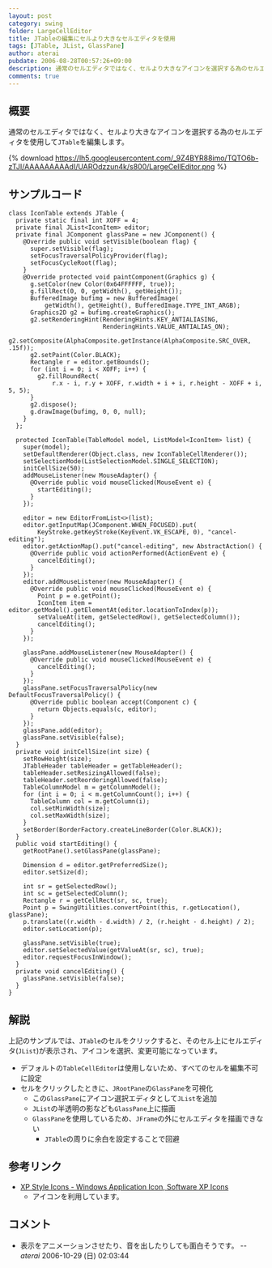 ```yaml
---
layout: post
category: swing
folder: LargeCellEditor
title: JTableの編集にセルより大きなセルエディタを使用
tags: [JTable, JList, GlassPane]
author: aterai
pubdate: 2006-08-28T00:57:26+09:00
description: 通常のセルエディタではなく、セルより大きなアイコンを選択する為のセルエディタを使用してJTableを編集します。
comments: true
---
```

## 概要
通常のセルエディタではなく、セルより大きなアイコンを選択する為のセルエディタを使用して`JTable`を編集します。

{% download https://lh5.googleusercontent.com/_9Z4BYR88imo/TQTO6b-zTJI/AAAAAAAAAdI/UAROdzzun4k/s800/LargeCellEditor.png %}

## サンプルコード
<pre class="prettyprint"><code>class IconTable extends JTable {
  private static final int XOFF = 4;
  private final JList&lt;IconItem&gt; editor;
  private final JComponent glassPane = new JComponent() {
    @Override public void setVisible(boolean flag) {
      super.setVisible(flag);
      setFocusTraversalPolicyProvider(flag);
      setFocusCycleRoot(flag);
    }
    @Override protected void paintComponent(Graphics g) {
      g.setColor(new Color(0x64FFFFFF, true));
      g.fillRect(0, 0, getWidth(), getHeight());
      BufferedImage bufimg = new BufferedImage(
          getWidth(), getHeight(), BufferedImage.TYPE_INT_ARGB);
      Graphics2D g2 = bufimg.createGraphics();
      g2.setRenderingHint(RenderingHints.KEY_ANTIALIASING,
                          RenderingHints.VALUE_ANTIALIAS_ON);
      g2.setComposite(AlphaComposite.getInstance(AlphaComposite.SRC_OVER, .15f));
      g2.setPaint(Color.BLACK);
      Rectangle r = editor.getBounds();
      for (int i = 0; i &lt; XOFF; i++) {
        g2.fillRoundRect(
            r.x - i, r.y + XOFF, r.width + i + i, r.height - XOFF + i, 5, 5);
      }
      g2.dispose();
      g.drawImage(bufimg, 0, 0, null);
    }
  };

  protected IconTable(TableModel model, ListModel&lt;IconItem&gt; list) {
    super(model);
    setDefaultRenderer(Object.class, new IconTableCellRenderer());
    setSelectionMode(ListSelectionModel.SINGLE_SELECTION);
    initCellSize(50);
    addMouseListener(new MouseAdapter() {
      @Override public void mouseClicked(MouseEvent e) {
        startEditing();
      }
    });

    editor = new EditorFromList&lt;&gt;(list);
    editor.getInputMap(JComponent.WHEN_FOCUSED).put(
        KeyStroke.getKeyStroke(KeyEvent.VK_ESCAPE, 0), "cancel-editing");
    editor.getActionMap().put("cancel-editing", new AbstractAction() {
      @Override public void actionPerformed(ActionEvent e) {
        cancelEditing();
      }
    });
    editor.addMouseListener(new MouseAdapter() {
      @Override public void mouseClicked(MouseEvent e) {
        Point p = e.getPoint();
        IconItem item = editor.getModel().getElementAt(editor.locationToIndex(p));
        setValueAt(item, getSelectedRow(), getSelectedColumn());
        cancelEditing();
      }
    });

    glassPane.addMouseListener(new MouseAdapter() {
      @Override public void mouseClicked(MouseEvent e) {
        cancelEditing();
      }
    });
    glassPane.setFocusTraversalPolicy(new DefaultFocusTraversalPolicy() {
      @Override public boolean accept(Component c) {
        return Objects.equals(c, editor);
      }
    });
    glassPane.add(editor);
    glassPane.setVisible(false);
  }
  private void initCellSize(int size) {
    setRowHeight(size);
    JTableHeader tableHeader = getTableHeader();
    tableHeader.setResizingAllowed(false);
    tableHeader.setReorderingAllowed(false);
    TableColumnModel m = getColumnModel();
    for (int i = 0; i &lt; m.getColumnCount(); i++) {
      TableColumn col = m.getColumn(i);
      col.setMinWidth(size);
      col.setMaxWidth(size);
    }
    setBorder(BorderFactory.createLineBorder(Color.BLACK));
  }
  public void startEditing() {
    getRootPane().setGlassPane(glassPane);

    Dimension d = editor.getPreferredSize();
    editor.setSize(d);

    int sr = getSelectedRow();
    int sc = getSelectedColumn();
    Rectangle r = getCellRect(sr, sc, true);
    Point p = SwingUtilities.convertPoint(this, r.getLocation(), glassPane);
    p.translate((r.width - d.width) / 2, (r.height - d.height) / 2);
    editor.setLocation(p);

    glassPane.setVisible(true);
    editor.setSelectedValue(getValueAt(sr, sc), true);
    editor.requestFocusInWindow();
  }
  private void cancelEditing() {
    glassPane.setVisible(false);
  }
}
</code></pre>

## 解説
上記のサンプルでは、`JTable`のセルをクリックすると、そのセル上にセルエディタ(`JList`)が表示され、アイコンを選択、変更可能になっています。

- デフォルトの`TableCellEditor`は使用しないため、すべてのセルを編集不可に設定
- セルをクリックしたときに、`JRootPane`の`GlassPane`を可視化
    - この`GlassPane`にアイコン選択エディタとして`JList`を追加
    - `JList`の半透明の影なども`GlassPane`上に描画
    - `GlassPane`を使用しているため、`JFrame`の外にセルエディタを描画できない
        - `JTable`の周りに余白を設定することで回避

<!-- dummy comment line for breaking list -->

## 参考リンク
- [XP Style Icons - Windows Application Icon, Software XP Icons](http://www.icongalore.com/)
    - アイコンを利用しています。

<!-- dummy comment line for breaking list -->

## コメント
- 表示をアニメーションさせたり、音を出したりしても面白そうです。 -- *aterai* 2006-10-29 (日) 02:03:44

<!-- dummy comment line for breaking list -->
